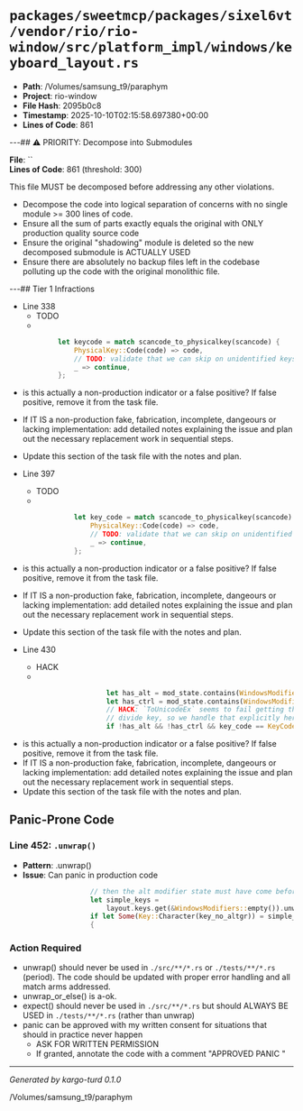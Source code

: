 # `packages/sweetmcp/packages/sixel6vt/vendor/rio/rio-window/src/platform_impl/windows/keyboard_layout.rs`

- **Path**: /Volumes/samsung_t9/paraphym
- **Project**: rio-window
- **File Hash**: 2095b0c8  
- **Timestamp**: 2025-10-10T02:15:58.697380+00:00  
- **Lines of Code**: 861

---## ⚠️ PRIORITY: Decompose into Submodules

**File**: ``  
**Lines of Code**: 861 (threshold: 300)

This file MUST be decomposed before addressing any other violations.

- Decompose the code into logical separation of concerns with no single module >= 300 lines of code. 
- Ensure all the sum of parts exactly equals the original with ONLY production quality source code
- Ensure the original "shadowing" module is deleted so the new decomposed submodule is ACTUALLY USED
- Ensure there are absolutely no backup files left in the codebase polluting up the code with the original monolithic file.

---## Tier 1 Infractions 


- Line 338
  - TODO
  - 

```rust
            let keycode = match scancode_to_physicalkey(scancode) {
                PhysicalKey::Code(code) => code,
                // TODO: validate that we can skip on unidentified keys (probably never occurs?)
                _ => continue,
            };
```

- is this actually a non-production indicator or a false positive? If false positive, remove it from the task file.
- If IT IS a non-production fake, fabrication, incomplete, dangeours or lacking implementation: add detailed notes explaining the issue and plan out the necessary replacement work in sequential steps. 
- Update this section of the task file with the notes and plan.


- Line 397
  - TODO
  - 

```rust
                let key_code = match scancode_to_physicalkey(scancode) {
                    PhysicalKey::Code(code) => code,
                    // TODO: validate that we can skip on unidentified keys (probably never occurs?)
                    _ => continue,
                };
```

- is this actually a non-production indicator or a false positive? If false positive, remove it from the task file.
- If IT IS a non-production fake, fabrication, incomplete, dangeours or lacking implementation: add detailed notes explaining the issue and plan out the necessary replacement work in sequential steps. 
- Update this section of the task file with the notes and plan.


- Line 430
  - HACK
  - 

```rust
                        let has_alt = mod_state.contains(WindowsModifiers::ALT);
                        let has_ctrl = mod_state.contains(WindowsModifiers::CONTROL);
                        // HACK: `ToUnicodeEx` seems to fail getting the string for the numpad
                        // divide key, so we handle that explicitly here
                        if !has_alt && !has_ctrl && key_code == KeyCode::NumpadDivide {
```

- is this actually a non-production indicator or a false positive? If false positive, remove it from the task file.
- If IT IS a non-production fake, fabrication, incomplete, dangeours or lacking implementation: add detailed notes explaining the issue and plan out the necessary replacement work in sequential steps. 
- Update this section of the task file with the notes and plan.

## Panic-Prone Code


### Line 452: `.unwrap()`

- **Pattern**: .unwrap()
- **Issue**: Can panic in production code

```rust
                    // then the alt modifier state must have come before.
                    let simple_keys =
                        layout.keys.get(&WindowsModifiers::empty()).unwrap();
                    if let Some(Key::Character(key_no_altgr)) = simple_keys.get(&key_code)
                    {
```

### Action Required

- unwrap() should never be used in `./src/**/*.rs` or `./tests/**/*.rs` (period). The code should be updated with proper error handling and all match arms addressed.
- unwrap_or_else() is a-ok. 
- expect() should never be used in `./src/**/*.rs` but should ALWAYS BE USED in `./tests/**/*.rs` (rather than unwrap)
- panic can be approved with my written consent for situations that should in practice never happen  
  - ASK FOR WRITTEN PERMISSION
  - If granted, annotate the code with a comment "APPROVED PANIC "

---

*Generated by kargo-turd 0.1.0*

/Volumes/samsung_t9/paraphym